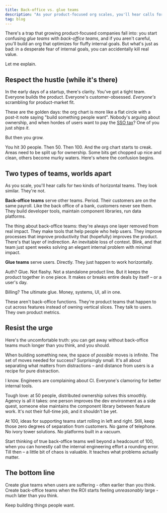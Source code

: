 ```yaml
---
title: Back-office vs. glue teams
description: "As your product-focused org scales, you'll hear calls for two kinds of horizontal teams. They look similar. They're not. Let me explain."
tag: blog
---
```


There's a trap that growing product-focused companies fall into: you start confusing *glue teams* with *back-office teams*, and if you aren't careful, you'll build an org that optimizes for fluffy internal goals. But what's just as bad: in a desperate fear of internal goals, you can accidentally kill real value.
 
Let me explain.

## Respect the hustle (while it's there)

In the early days of a startup, there's clarity. You've got a tight team. Everyone builds the product. Everyone's customer-obsessed. *Everyone's* scrambling for product-market fit.

These are the golden days: the org chart is more like a flat circle with a post-it note saying "build something people want". Nobody's arguing about ownership, and when hordes of users want to pay the [SSO tax](https://sso.tax/)? One of you just *ships it*.

But then you grow.

You hit 30 people. Then 50. Then 100. And the org chart starts to creak. Areas need to be split up for ownership. Some bits get chopped up nice and clean, others become murky waters. Here's where the confusion begins.

## Two types of teams, worlds apart

As you scale, you'll hear calls for two kinds of horizontal teams. They look similar. They're not.

**Back-office teams** serve other teams. Period. Their customers are on the same payroll. Like the back office of a bank, customers never see them. They build developer tools, maintain component libraries, run data platforms.

The thing about back-office teams: they're always one layer removed from real impact. They make tools that help people who help users. They improve processes that improve productivity that (hopefully) improves the product. There's that layer of indirection. An inevitable loss of context. Blink, and that team just spent weeks solving an elegant internal problem with minimal impact.

**Glue teams** serve users. Directly. They just happen to work horizontally.

Auth? Glue. Not flashy. Not a standalone product line. But it keeps the product together in one piece. It makes or breaks entire deals by itself – or a user's day.

Billing? The ultimate glue. Money, systems, UI, all in one.

These aren't back-office functions. They're product teams that happen to cut across features instead of owning vertical slices. They talk to users. They own product metrics.

## Resist the urge

Here's the uncomfortable truth: you can get away without back-office teams much longer than you think, and you should.

When building something new, the space of *possible* moves is infinite. The set of moves needed for success? Surprisingly small. It's all about separating what matters from distractions – and distance from users is a recipe for pure distraction.

I know. Engineers are complaining about CI. Everyone's clamoring for better internal tools.

Tough love: at 50 people, distributed ownership solves this smoothly. Agency is all it takes: one person improves the dev environment as a side quest, someone else maintains the component library between feature work. It's not their full-time job, and it shouldn't be yet.

At 100, ideas for supporting teams start rolling in left and right. Still, keep those zero degrees of separation from customers. No game of telephone. No ivory tower solutions. No platforms built in a vacuum.

Start thinking of true back-office teams well beyond a headcount of 100, when you can honestly call the internal engineering effort a rounding error. Till then – a little bit of chaos is valuable. It teaches what problems actually matter.

## The bottom line

Create glue teams when users are suffering - often earlier than you think. Create back-office teams when the ROI starts feeling _unreasonably_ large - much later than you think.

Keep building things people want.

